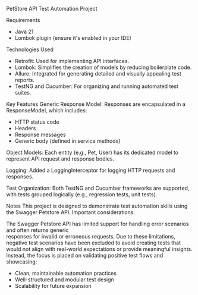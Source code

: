 PetStore API Test Automation Project

Requirements
- Java 21
- Lombok plugin (ensure it's enabled in your IDE)

Technologies Used
- Retrofit: Used for implementing API interfaces.
- Lombok: Simplifies the creation of models by reducing boilerplate code.
- Allure: Integrated for generating detailed and visually appealing test reports.
- TestNG and Cucumber: For organizing and running automated test suites.

Key Features
  Generic Response Model:
  Responses are encapsulated in a ResponseModel, which includes:
  - HTTP status code 
  - Headers 
  - Response messages 
  - Generic body (defined in service methods)

  Object Models:
  Each entity (e.g., Pet, User) has its dedicated model to represent API request and response bodies.

  Logging:
  Added a LoggingInterceptor for logging HTTP requests and responses.

  Test Organization:
  Both TestNG and Cucumber frameworks are supported, with tests grouped logically (e.g., regression tests, unit tests).

Notes
This project is designed to demonstrate test automation skills using the Swagger Petstore API.
Important considerations:

The Swagger Petstore API has limited support for handling error scenarios and often returns generic  
responses for invalid or erroneous requests. Due to these limitations, negative test scenarios have been 
excluded to avoid creating tests that would not align with real-world expectations or provide meaningful insights. 
Instead, the focus is placed on validating positive test flows and showcasing:
  - Clean, maintainable automation practices 
  - Well-structured and modular test design 
  - Scalability for future expansion
